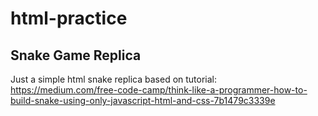 # html-practice
####
## Snake Game Replica
Just a simple html snake replica based on tutorial: https://medium.com/free-code-camp/think-like-a-programmer-how-to-build-snake-using-only-javascript-html-and-css-7b1479c3339e
####
